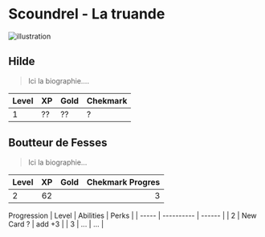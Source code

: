 # Scoundrel - La truande

![illustration][image]

## Hilde

> Ici la biographie....

| Level | XP  | Gold | Chekmark |
| ----- | --- | ---- | -------- |
| 1     | ??  | ??   | ?        |

## Boutteur de Fesses

> Ici la biographie...

| Level |  XP   | Gold  | Chekmark Progres |
|:----- |:---:|:----:| --------:|
| 2     | 62  |    | 3        |


Progression
| Level | Abilities  | Perks  |
| ----- | ---------- | ------ |
| 2     | New Card ? | add +3 |
| 3     | ...        | ...    |

<!-- images references -->

[image]: https://i.pinimg.com/736x/90/b6/2d/90b62dee6cf3b0ed6087ddaa8c4f3e0c.jpg "Image"

